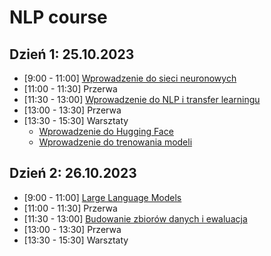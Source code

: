 # NLP course

## Dzień 1: 25.10.2023
- [9:00 - 11:00] [Wprowadzenie do sieci neuronowych](https://docs.google.com/presentation/d/1ecU2Gjy1C_ckmJQuOJ-ma5NzM6GcgMQtohfj36FQLts/edit)
- [11:00 - 11:30] Przerwa
- [11:30 - 13:00] [Wprowadzenie do NLP i transfer learningu](https://docs.google.com/presentation/d/1Lzt4_11akHG6vWqLBvgcprth-HC9vHTL9WER86trOxQ/edit)
- [13:00 - 13:30] Przerwa
- [13:30 - 15:30] Warsztaty
  - [Wprowadzenie do Hugging Face](https://www.kaggle.com/lomero/intro-to-transformers-20231025)
  - [Wprowadzenie do trenowania modeli](https://www.kaggle.com/lomero/fine-tuning-transformers-20231025)

## Dzień 2: 26.10.2023
- [9:00 - 11:00] [Large Language Models](https://docs.google.com/presentation/d/1np3yOzegG2B8MyT3dIwR_C4V9tsxU-KTOgjfU9gK49E/edit)
- [11:00 - 11:30] Przerwa
- [11:30 - 13:00] [Budowanie zbiorów danych i ewaluacja](https://docs.google.com/presentation/d/10HdYUr4fj9KiYjkbEKsT4O6eZqy0biblHkX14YNk910/edit)
- [13:00 - 13:30] Przerwa
- [13:30 - 15:30] Warsztaty
